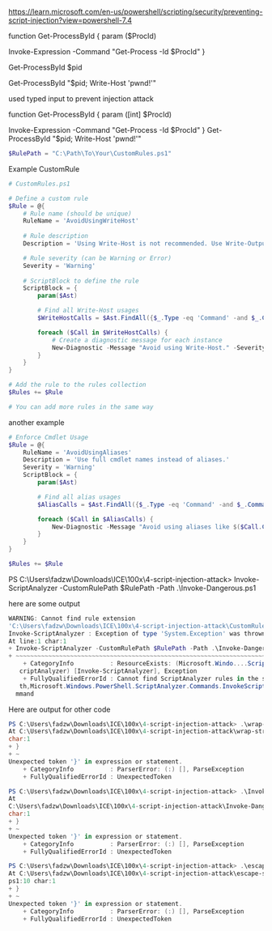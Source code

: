 https://learn.microsoft.com/en-us/powershell/scripting/security/preventing-script-injection?view=powershell-7.4

function Get-ProcessById
{
    param ($ProcId)

Invoke-Expression -Command "Get-Process -Id $ProcId"
}


Get-ProcessById $pid


Get-ProcessById "$pid; Write-Host 'pwnd!'"

used typed input to  prevent injection attack

function Get-ProcessById
{
    param ([int] $ProcId)

Invoke-Expression -Command "Get-Process -Id $ProcId"
}
Get-ProcessById "$pid; Write-Host 'pwnd!'"


```powershell
$RulePath = "C:\Path\To\Your\CustomRules.ps1"
```


Example CustomRule
```powershell
# CustomRules.ps1

# Define a custom rule
$Rule = @{
    # Rule name (should be unique)
    RuleName = 'AvoidUsingWriteHost'
    
    # Rule description
    Description = 'Using Write-Host is not recommended. Use Write-Output instead.'

    # Rule severity (can be Warning or Error)
    Severity = 'Warning'  
    
    # ScriptBlock to define the rule
    ScriptBlock = {
        param($Ast)

        # Find all Write-Host usages
        $WriteHostCalls = $Ast.FindAll({$_.Type -eq 'Command' -and $_.CommandName -eq 'Write-Host'}, $true)

        foreach ($Call in $WriteHostCalls) {
            # Create a diagnostic message for each instance
            New-Diagnostic -Message "Avoid using Write-Host." -Severity $Severity -Line $Call.Extent.StartLineNumber
        }
    }
}

# Add the rule to the rules collection
$Rules += $Rule

# You can add more rules in the same way
```

another example
```powershell
# Enforce Cmdlet Usage
$Rule = @{
    RuleName = 'AvoidUsingAliases'
    Description = 'Use full cmdlet names instead of aliases.'
    Severity = 'Warning'
    ScriptBlock = {
        param($Ast)

        # Find all alias usages
        $AliasCalls = $Ast.FindAll({$_.Type -eq 'Command' -and $_.CommandName -in @('ls', 'dir', 'gc')}, $true)

        foreach ($Call in $AliasCalls) {
            New-Diagnostic -Message "Avoid using aliases like $($Call.CommandName)." -Severity $Severity -Line $Call.Extent.StartLineNumber
        }
    }
}

$Rules += $Rule
```




PS C:\Users\fadzw\Downloads\ICE\100x\4-script-injection-attack> Invoke-ScriptAnalyzer -CustomRulePath $RulePath -Path .\Invoke-Dangerous.ps1

here are some output

```powershell
WARNING: Cannot find rule extension
'C:\Users\fadzw\Downloads\ICE\100x\4-script-injection-attack\CustomRule.ps1'.
Invoke-ScriptAnalyzer : Exception of type 'System.Exception' was thrown.
At line:1 char:1
+ Invoke-ScriptAnalyzer -CustomRulePath $RulePath -Path .\Invoke-Danger ...
+ ~~~~~~~~~~~~~~~~~~~~~~~~~~~~~~~~~~~~~~~~~~~~~~~~~~~~~~~~~~~~~~~~~~~~~
    + CategoryInfo          : ResourceExists: (Microsoft.Windo....ScriptAnalyzer:S
   criptAnalyzer) [Invoke-ScriptAnalyzer], Exception
    + FullyQualifiedErrorId : Cannot find ScriptAnalyzer rules in the specified pa
   th,Microsoft.Windows.PowerShell.ScriptAnalyzer.Commands.InvokeScriptAnalyzerCo
  mmand
```


Here are output for other code 

```powershell
PS C:\Users\fadzw\Downloads\ICE\100x\4-script-injection-attack> .\wrap-strings.ps1
At C:\Users\fadzw\Downloads\ICE\100x\4-script-injection-attack\wrap-strings.ps1:9
char:1
+ }
+ ~
Unexpected token '}' in expression or statement.
    + CategoryInfo          : ParserError: (:) [], ParseException
    + FullyQualifiedErrorId : UnexpectedToken

PS C:\Users\fadzw\Downloads\ICE\100x\4-script-injection-attack> .\Invoke-Dangerous.ps1
At
C:\Users\fadzw\Downloads\ICE\100x\4-script-injection-attack\Invoke-Dangerous.ps1:7
char:1
+ }
+ ~
Unexpected token '}' in expression or statement.
    + CategoryInfo          : ParserError: (:) [], ParseException
    + FullyQualifiedErrorId : UnexpectedToken

PS C:\Users\fadzw\Downloads\ICE\100x\4-script-injection-attack> .\escape-single-quote.ps1
At C:\Users\fadzw\Downloads\ICE\100x\4-script-injection-attack\escape-single-quote.
ps1:10 char:1
+ }
+ ~
Unexpected token '}' in expression or statement.
    + CategoryInfo          : ParserError: (:) [], ParseException
    + FullyQualifiedErrorId : UnexpectedToken
```
